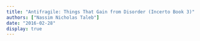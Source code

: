 ```yaml
---
title: "Antifragile: Things That Gain from Disorder (Incerto Book 3)"
authors: ["Nassim Nicholas Taleb"]
date: "2016-02-28"
display: true
---
```


<!-- Your comments or review here -->
